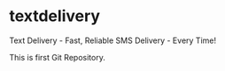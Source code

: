 # textdelivery
Text Delivery - Fast, Reliable SMS Delivery - Every Time! 

This is first Git Repository.

